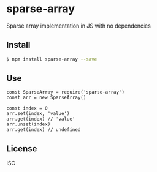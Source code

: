# sparse-array

Sparse array implementation in JS with no dependencies

## Install

```bash
$ npm install sparse-array --save
```

## Use

```
const SparseArray = require('sparse-array')
const arr = new SparseArray()

const index = 0
arr.set(index, 'value')
arr.get(index) // 'value'
arr.unset(index)
arr.get(index) // undefined
```


## License

ISC